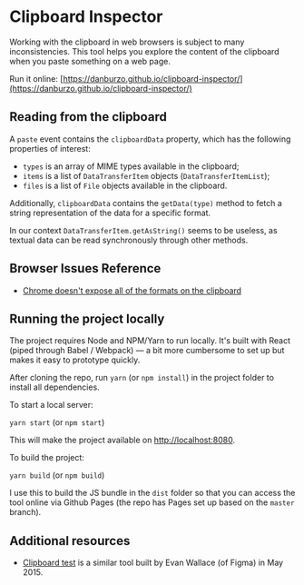 # Clipboard Inspector

Working with the clipboard in web browsers is subject to many inconsistencies. This tool helps you explore the content of the clipboard when you paste something on a web page.

Run it online: [https://danburzo.github.io/clipboard-inspector/](https://danburzo.github.io/clipboard-inspector/)

## Reading from the clipboard

A `paste` event contains the `clipboardData` property, which has the following properties of interest:

* `types` is an array of MIME types available in the clipboard;
* `items` is a list of `DataTransferItem` objects (`DataTransferItemList`);
* `files` is a list of `File` objects available in the clipboard.

Additionally, `clipboardData` contains the `getData(type)` method to fetch a string representation of the data for a specific format.

In our context `DataTransferItem.getAsString()` seems to be useless, as textual data can be read synchronously through other methods.

## Browser Issues Reference

* [Chrome doesn't expose all of the formats on the clipboard](https://bugs.chromium.org/p/chromium/issues/detail?id=487266)

## Running the project locally

The project requires Node and NPM/Yarn to run locally. It's built with React (piped through Babel / Webpack) — a bit more cumbersome to set up but makes it easy to prototype quickly.

After cloning the repo, run `yarn` (or `npm install`) in the project folder to install all dependencies. 

To start a local server:

`yarn start` (or `npm start`)

This will make the project available on [http://localhost:8080](http://localhost:8080).

To build the project:

`yarn build` (or `npm build`)

I use this to build the JS bundle in the `dist` folder so that you can access the tool online via Github Pages (the repo has Pages set up based on the `master` branch).

## Additional resources

* [Clipboard test](http://madebyevan.com/clipboard-test/) is a similar tool built by Evan Wallace (of Figma) in May 2015.